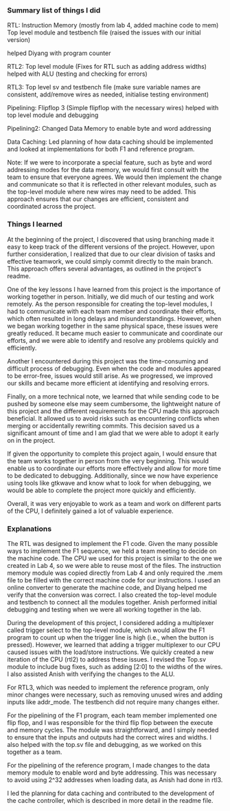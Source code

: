 ### Summary list of things I did ###
RTL:
Instruction Memory (mostly from lab 4, added machine code to mem)
Top level module and testbench file (raised the issues with our initial version)

helped Diyang with program counter

RTL2:
Top level module (Fixes for RTL such as adding address widths)
helped with ALU (testing and checking for errors)

RTL3:
Top level sv and testbench file (make sure variable names are consistent, add/remove wires as needed, initialise testing environment)

Pipelining:
Flipflop 3 (Simple flipflop with the necessary wires)
helped with top level module and debugging

Pipelining2:
Changed Data Memory to enable byte and word addressing

Data Caching:
Led planning of how data caching should be implemented and looked at implementations for both F1 and reference program.

Note: If we were to incorporate a special feature, such as byte and word addressing modes for the data memory, we would first consult with the team to ensure that everyone agrees. We would then implement the change and communicate so that it is reflected in other relevant modules, such as the top-level module where new wires may need to be added. This approach ensures that our changes are efficient, consistent and coordinated across the project.

### Things I learned ###
At the beginning of the project, I discovered that using branching made it easy to keep track of the different versions of the project. However, upon further consideration, I realized that due to our clear division of tasks and effective teamwork, we could simply commit directly to the main branch. This approach offers several advantages, as outlined in the project's readme.

One of the key lessons I have learned from this project is the importance of working together in person. Initially, we did much of our testing and work remotely. As the person responsible for creating the top-level modules, I had to communicate with each team member and coordinate their efforts, which often resulted in long delays and misunderstandings. However, when we began working together in the same physical space, these issues were greatly reduced. It became much easier to communicate and coordinate our efforts, and we were able to identify and resolve any problems quickly and efficiently.

Another I encountered during this project was the time-consuming and difficult process of debugging. Even when the code and modules appeared to be error-free, issues would still arise. As we progressed, we improved our skills and became more efficient at identifying and resolving errors.

Finally, on a more technical note, we learned that while sending code to be pushed by someone else may seem cumbersome, the lightweight nature of this project and the different requirements for the CPU made this approach beneficial. It allowed us to avoid risks such as encountering conflicts when merging or accidentally rewriting commits. This decision saved us a significant amount of time and I am glad that we were able to adopt it early on in the project.

If given the opportunity to complete this project again, I would ensure that the team works together in person from the very beginning. This would enable us to coordinate our efforts more effectively and allow for more time to be dedicated to debugging. Additionally, since we now have experience using tools like gtkwave and know what to look for when debugging, we would be able to complete the project more quickly and efficiently.

Overall, it was very enjoyable to work as a team and work on different parts of the CPU, I definitely gained a lot of valuable experience.

### Explanations ### 

The RTL was designed to implement the F1 code. Given the many possible ways to implement the F1 sequence, we held a team meeting to decide on the machine code. The CPU we used for this project is similar to the one we created in Lab 4, so we were able to reuse most of the files. The instruction memory module was copied directly from Lab 4 and only required the .mem file to be filled with the correct machine code for our instructions. I used an online converter to generate the machine code, and Diyang helped me verify that the conversion was correct. I also created the top-level module and testbench to connect all the modules together. Anish performed initial debugging and testing when we were all working together in the lab.

During the development of this project, I considered adding a multiplexer called trigger select to the top-level module, which would allow the F1 program to count up when the trigger line is high (i.e., when the button is pressed). However, we learned that adding a trigger multiplexer to our CPU caused issues with the load/store instructions. We quickly created a new iteration of the CPU (rtl2) to address these issues. I revised the Top.sv module to include bug fixes, such as adding [2:0] to the widths of the wires. I also assisted Anish with verifying the changes to the ALU.

For RTL3, which was needed to implement the reference program, only minor changes were necessary, such as removing unused wires and adding inputs like addr_mode. The testbench did not require many changes either.

For the pipelining of the F1 program, each team member implemented one flip flop, and I was responsible for the third flip flop between the execute and memory cycles. The module was straightforward, and I simply needed to ensure that the inputs and outputs had the correct wires and widths. I also helped with the top.sv file and debugging, as we worked on this together as a team.

For the pipelining of the reference program, I made changes to the data memory module to enable word and byte addressing. This was necessary to avoid using 2^32 addresses when loading data, as Anish had done in rtl3.

I led the planning for data caching and contributed to the development of the cache controller, which is described in more detail in the readme file.